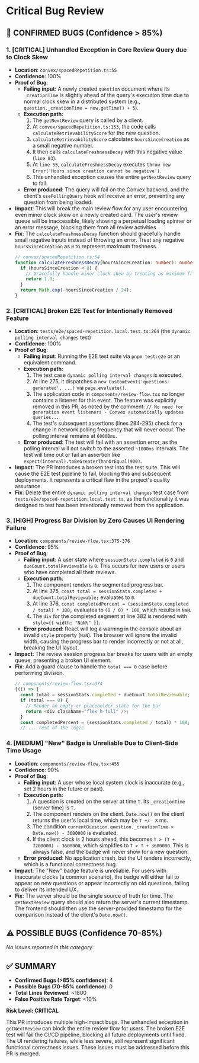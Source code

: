 # Critical Bug Review

## 🚨 CONFIRMED BUGS (Confidence > 85%)

### 1. [CRITICAL] Unhandled Exception in Core Review Query due to Clock Skew
- **Location**: `convex/spacedRepetition.ts:55`
- **Confidence**: 100%
- **Proof of Bug**:
  - **Failing input**: A newly created `question` document where its `_creationTime` is slightly ahead of the query's execution time due to normal clock skew in a distributed system (e.g., `question._creationTime = now.getTime() + 5`).
  - **Execution path**:
    1. The `getNextReview` query is called by a client.
    2. At `convex/spacedRepetition.ts:153`, the code calls `calculateRetrievabilityScore` for the new question.
    3. `calculateRetrievabilityScore` calculates `hoursSinceCreation` as a small negative number.
    4. It then calls `calculateFreshnessDecay` with this negative value (`line 83`).
    5. At `line 55`, `calculateFreshnessDecay` executes `throw new Error('Hours since creation cannot be negative')`.
    6. This unhandled exception causes the entire `getNextReview` query to fail.
  - **Error produced**: The query will fail on the Convex backend, and the client's `usePollingQuery` hook will receive an error, preventing any question from being loaded.
- **Impact**: This will break the main review flow for any user encountering even minor clock skew on a newly created card. The user's review queue will be inaccessible, likely showing a perpetual loading spinner or an error message, blocking them from all review activities.
- **Fix**: The `calculateFreshnessDecay` function should gracefully handle small negative inputs instead of throwing an error. Treat any negative `hoursSinceCreation` as `0` to represent maximum freshness.
  ```typescript
  // convex/spacedRepetition.ts:54
  function calculateFreshnessDecay(hoursSinceCreation: number): number {
    if (hoursSinceCreation < 0) {
      // Gracefully handle minor clock skew by treating as maximum freshness.
      return 1.0; 
    }
    return Math.exp(-hoursSinceCreation / 24);
  }
  ```

### 2. [CRITICAL] Broken E2E Test for Intentionally Removed Feature
- **Location**: `tests/e2e/spaced-repetition.local.test.ts:264` (the `dynamic polling interval changes` test)
- **Confidence**: 100%
- **Proof of Bug**:
  - **Failing input**: Running the E2E test suite via `pnpm test:e2e` or an equivalent command.
  - **Execution path**:
    1. The test case `dynamic polling interval changes` is executed.
    2. At line 275, it dispatches a `new CustomEvent('questions-generated', ...)` via `page.evaluate()`.
    3. The application code in `components/review-flow.tsx` no longer contains a listener for this event. The feature was explicitly removed in this PR, as noted by the comment: `// No need for generation event listeners - Convex automatically updates queries...`
    4. The test's subsequent assertions (lines 284-295) check for a change in network polling frequency that will never occur. The polling interval remains at `60000ms`.
  - **Error produced**: The test will fail with an assertion error, as the polling interval will not switch to the asserted `~1000ms` intervals. The test will time out or fail an assertion like `expect(interval).toBeGreaterThanOrEqual(900)`.
- **Impact**: The PR introduces a broken test into the test suite. This will cause the E2E test pipeline to fail, blocking this and subsequent deployments. It represents a critical flaw in the project's quality assurance.
- **Fix**: Delete the entire `dynamic polling interval changes` test case from `tests/e2e/spaced-repetition.local.test.ts`, as the functionality it was designed to test has been intentionally removed from the application.

### 3. [HIGH] Progress Bar Division by Zero Causes UI Rendering Failure
- **Location**: `components/review-flow.tsx:375-376`
- **Confidence**: 95%
- **Proof of Bug**:
  - **Failing input**: A user state where `sessionStats.completed` is `0` and `dueCount.totalReviewable` is `0`. This occurs for new users or users who have completed all their reviews.
  - **Execution path**:
    1. The component renders the segmented progress bar.
    2. At line 375, `const total = sessionStats.completed + dueCount.totalReviewable;` evaluates to `0`.
    3. At line 376, `const completedPercent = (sessionStats.completed / total) * 100;` evaluates to `(0 / 0) * 100`, which results in `NaN`.
    4. The `div` for the completed segment at line 382 is rendered with `style={{ width: "NaN%" }}`.
  - **Error produced**: React will log a warning in the console about an invalid `style` property (`NaN`). The browser will ignore the invalid width, causing the progress bar to render incorrectly or not at all, breaking the UI layout.
- **Impact**: The review session progress bar breaks for users with an empty queue, presenting a broken UI element.
- **Fix**: Add a guard clause to handle the `total === 0` case before performing division.
  ```typescript
  // components/review-flow.tsx:374
  {(() => {
    const total = sessionStats.completed + dueCount.totalReviewable;
    if (total === 0) {
      // Render an empty or placeholder state for the bar
      return <div className="flex h-full" />;
    }
    const completedPercent = (sessionStats.completed / total) * 100;
    // ... rest of the logic
  ```

### 4. [MEDIUM] "New" Badge is Unreliable Due to Client-Side Time Usage
- **Location**: `components/review-flow.tsx:455`
- **Confidence**: 90%
- **Proof of Bug**:
  - **Failing input**: A user whose local system clock is inaccurate (e.g., set 2 hours in the future or past).
  - **Execution path**:
    1. A question is created on the server at time `T`. Its `_creationTime` (server time) is `T`.
    2. The component renders on the client. `Date.now()` on the client returns the user's local time, which may be `T +/- X` ms.
    3. The condition `currentQuestion.question._creationTime > Date.now() - 3600000` is evaluated.
    4. If the client clock is 2 hours ahead, this becomes `T > (T + 7200000) - 3600000`, which simplifies to `T > T + 3600000`. This is always false, and the badge will never show for a new question.
  - **Error produced**: No application crash, but the UI renders incorrectly, which is a functional correctness bug.
- **Impact**: The "New" badge feature is unreliable. For users with inaccurate clocks (a common scenario), the badge will either fail to appear on new questions or appear incorrectly on old questions, failing to deliver its intended UX.
- **Fix**: The server should be the single source of truth for time. The `getNextReview` query should also return the server's current timestamp. The frontend should then use the server-provided timestamp for the comparison instead of the client's `Date.now()`.

## ⚠️ POSSIBLE BUGS (Confidence 70-85%)
*No issues reported in this category.*

## ✅ SUMMARY
- **Confirmed Bugs (>85% confidence)**: 4
- **Possible Bugs (70-85% confidence)**: 0
- **Total Lines Reviewed**: ~1800
- **False Positive Rate Target**: <10%

**Risk Level: CRITICAL**

This PR introduces multiple high-impact bugs. The unhandled exception in `getNextReview` can block the entire review flow for users. The broken E2E test will fail the CI/CD pipeline, blocking all future deployments until fixed. The UI rendering failures, while less severe, still represent significant functional correctness issues. These issues must be addressed before this PR is merged.